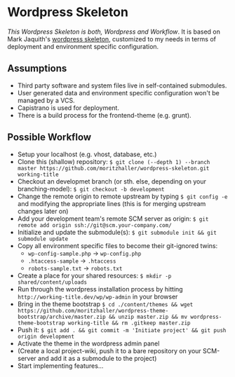 # Wordpress Skeleton

_This Wordpress Skeleton is both, Wordpress and Workflow_. It is based on Mark Jaquith's [wordpress skeleton](https://github.com/markjaquith/WordPress-Skeleton), customized to my needs in terms of deployment and environment specific configuration.

## Assumptions
* Third party software and system files live in self-contained submodules.
* User generated data and environment specific configuration won't be managed by a VCS.
* Capistrano is used for deployment.
* There is a build process for the frontend-theme (e.g. grunt).

## Possible Workflow
- Setup your localhost (e.g. vhost, database, etc.)
- Clone this (shallow) repository: `$ git clone (--depth 1) --branch master https://github.com/moritzhaller/wordpress-skeleton.git working-title`
- Checkout an developmet branch (or sth. else, depending on your branching-model): `$ git checkout -b development`
- Change the remote origin to remote upstream by typing `$ git config -e` and modifying the appropriate lines (this is for merging upstream changes later on)
- Add your development team's remote SCM server as origin: `$ git remote add origin ssh://git@scm.your-company.com/`
- Initialize and update the submodule(s): `$ git submodule init && git submodule update`
- Copy all environment specific files to become their git-ignored twins:
    - `wp-config-sample.php` -> `wp-config.php`
    - `.htaccess-sample` -> `.htaccess`
    - `robots-sample.txt` -> `robots.txt`
- Create a place for your shared resources: `$ mkdir -p shared/content/uploads`
- Run through the wordpress installation process by hitting `http://working-title.dev/wp/wp-admin` in your browser
- Bring in the theme bootstrap `$ cd ./content/themes && wget https://github.com/moritzhaller/wordpress-theme-bootstrap/archive/master.zip && unzip master.zip && mv wordpress-theme-bootstrap working-title && rm .gitkeep master.zip`
- Push it: `$ git add . && git commit -m 'Initiate project' && git push origin development`
- Activate the theme in the wordpress admin panel
- (Create a local project-wiki, push it to a bare repository on your SCM-server and add it as a submodule to the project)
- Start implementing features...
